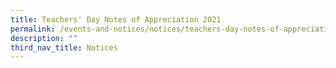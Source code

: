 ```yaml
---
title: Teachers' Day Notes of Appreciation 2021
permalink: /events-and-notices/notices/teachers-day-notes-of-appreciation/
description: ""
third_nav_title: Notices
---
```

